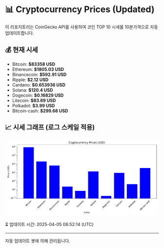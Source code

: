 
# 📊 Cryptocurrency Prices (Updated)

이 리포지토리는 CoinGecko API를 사용하여 코인 TOP 10 시세를 10분가격으로 자동 업데이트합니다.

## 💰 현재 시세
- Bitcoin: **$83358 USD**
- Ethereum: **$1805.03 USD**
- Binancecoin: **$592.91 USD**
- Ripple: **$2.12 USD**
- Cardano: **$0.653936 USD**
- Solana: **$120.4 USD**
- Dogecoin: **$0.16829 USD**
- Litecoin: **$83.69 USD**
- Polkadot: **$3.99 USD**
- Bitcoin-cash: **$299.68 USD**

## 📈 시세 그래프 (로그 스케일 적용)
![Crypto Prices](crypto_prices.png)

⏳ 업데이트 시간: 2025-04-05 06:52:14 (UTC)

---
자동 업데이트 봇에 의해 관리됩니다.
